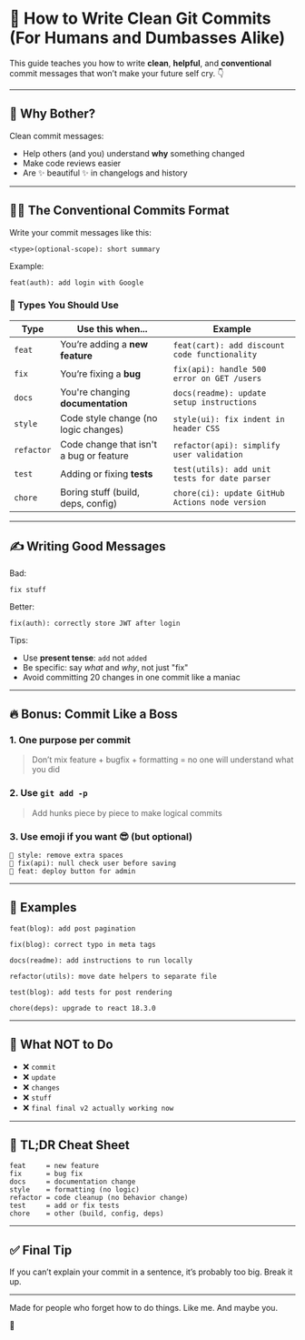 # 🧼 How to Write Clean Git Commits (For Humans and Dumbasses Alike)

This guide teaches you how to write **clean**, **helpful**, and **conventional** commit messages that won’t make your future self cry. 👇

---

## 🤔 Why Bother?

Clean commit messages:
- Help others (and you) understand **why** something changed
- Make code reviews easier
- Are ✨ beautiful ✨ in changelogs and history

---

## 🧙‍♂️ The Conventional Commits Format

Write your commit messages like this:

```
<type>(optional-scope): short summary
```

Example:
```
feat(auth): add login with Google
```

### 🔧 Types You Should Use

| Type     | Use this when...                            | Example                                      |
|----------|---------------------------------------------|----------------------------------------------|
| `feat`   | You’re adding a **new feature**             | `feat(cart): add discount code functionality`|
| `fix`    | You’re fixing a **bug**                     | `fix(api): handle 500 error on GET /users`   |
| `docs`   | You're changing **documentation**           | `docs(readme): update setup instructions`    |
| `style`  | Code style change (no logic changes)        | `style(ui): fix indent in header CSS`        |
| `refactor`| Code change that isn't a bug or feature   | `refactor(api): simplify user validation`    |
| `test`   | Adding or fixing **tests**                  | `test(utils): add unit tests for date parser`|
| `chore`  | Boring stuff (build, deps, config)          | `chore(ci): update GitHub Actions node version` |

---

## ✍️ Writing Good Messages

Bad:
```
fix stuff
```

Better:
```
fix(auth): correctly store JWT after login
```

Tips:
- Use **present tense**: `add` not `added`
- Be specific: say *what* and *why*, not just "fix"
- Avoid committing 20 changes in one commit like a maniac

---

## 🔥 Bonus: Commit Like a Boss

### 1. One purpose per commit
> Don’t mix feature + bugfix + formatting = no one will understand what you did

### 2. Use `git add -p`
> Add hunks piece by piece to make logical commits

### 3. Use emoji if you want 😎 (but optional)
```
🎨 style: remove extra spaces
🐛 fix(api): null check user before saving
🚀 feat: deploy button for admin
```

---

## 🧪 Examples

```
feat(blog): add post pagination

fix(blog): correct typo in meta tags

docs(readme): add instructions to run locally

refactor(utils): move date helpers to separate file

test(blog): add tests for post rendering

chore(deps): upgrade to react 18.3.0
```

---

## 🛑 What NOT to Do

- ❌ `commit`
- ❌ `update`
- ❌ `changes`
- ❌ `stuff`
- ❌ `final final v2 actually working now`

---

## 💬 TL;DR Cheat Sheet

```
feat     = new feature
fix      = bug fix
docs     = documentation change
style    = formatting (no logic)
refactor = code cleanup (no behavior change)
test     = add or fix tests
chore    = other (build, config, deps)
```

---

## ✅ Final Tip

If you can’t explain your commit in a sentence, it’s probably too big. Break it up.

---

Made for people who forget how to do things. Like me. And maybe you.

🖤